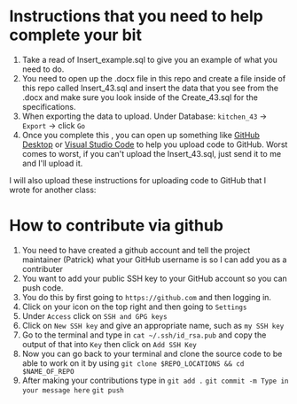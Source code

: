 # Instructions that you need to help complete your bit 

1. Take a read of Insert\_example.sql to give you an example of what you need to do. 
2. You need to open up the .docx file in this repo and create a file inside of this repo called Insert\_43.sql and insert the data that you see from the .docx and make sure you look inside of the Create\_43.sql for the specifications. 
3. When exporting the data to upload. Under Database: `kitchen_43` -> `Export` -> click `Go`
4. Once you complete this , you can open up something like [GitHub Desktop](https://desktop.github.com/download/) or [Visual Studio Code](https://code.visualstudio.com/download) to help you upload code to GitHub. Worst comes to worst, if you can't upload the Insert_43.sql, just send it to me and I'll upload it. 


I will also upload these instructions for uploading code to GitHub that I wrote for another class: 

# How to contribute via github
1. You need to have created a github account and tell the project maintainer (Patrick) what your GitHub username is so I can add you as a contributer
2. You want to add your public SSH key to your GitHub account so you can push code. 
3. You do this by first going to `https://github.com` and then logging in. 
4. Click on your icon on the top right and then going to `Settings`
5. Under `Access` click on `SSH and GPG keys`
6. Click on `New SSH key` and give an appropriate name, such as `my SSH key`
7. Go to the terminal and type in `cat ~/.ssh/id_rsa.pub` and copy the output of that into `Key` then click on `Add SSH Key`
8. Now you can go back to your terminal and clone the source code to be able to work on it by using `git clone $REPO_LOCATIONS && cd $NAME_OF_REPO`
9. After making your contributions type in `git add .` `git commit -m Type in your message here` `git push`

